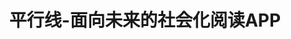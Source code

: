 ---
description: 挑选的内容很不错啊，人工还是智能傻傻分不清楚。
layout: post
results:
- artistId: 1175723900
  version: '1.1.0'
  primaryGenreName: News
  formattedPrice: 免费
  artworkUrl60: http://is3.mzstatic.com/image/thumb/Purple111/v4/84/b1/be/84b1be7c-d2e7-ab35-bfd1-afc7f649baba/source/60x60bb.jpg
  userRatingCountForCurrentVersion: 1
  minimumOsVersion: '8.0'
  appletvScreenshotUrls: &a []
  sellerName: tangdong li
  supportedDevices:
  - iPad2Wifi-iPad2Wifi
  - iPad23G-iPad23G
  - iPhone4S-iPhone4S
  - iPadThirdGen-iPadThirdGen
  - iPadThirdGen4G-iPadThirdGen4G
  - iPhone5-iPhone5
  - iPodTouchFifthGen-iPodTouchFifthGen
  - iPadFourthGen-iPadFourthGen
  - iPadFourthGen4G-iPadFourthGen4G
  - iPadMini-iPadMini
  - iPadMini4G-iPadMini4G
  - iPhone5c-iPhone5c
  - iPhone5s-iPhone5s
  - iPadAir-iPadAir
  - iPadAirCellular-iPadAirCellular
  - iPadMiniRetina-iPadMiniRetina
  - iPadMiniRetinaCellular-iPadMiniRetinaCellular
  - iPhone6-iPhone6
  - iPhone6Plus-iPhone6Plus
  - iPadAir2-iPadAir2
  - iPadAir2Cellular-iPadAir2Cellular
  - iPadMini3-iPadMini3
  - iPadMini3Cellular-iPadMini3Cellular
  - iPodTouchSixthGen-iPodTouchSixthGen
  - iPhone6s-iPhone6s
  - iPhone6sPlus-iPhone6sPlus
  - iPadMini4-iPadMini4
  - iPadMini4Cellular-iPadMini4Cellular
  - iPadPro-iPadPro
  - iPadProCellular-iPadProCellular
  - iPadPro97-iPadPro97
  - iPadPro97Cellular-iPadPro97Cellular
  - iPhoneSE-iPhoneSE
  - iPhone7-iPhone7
  - iPhone7Plus-iPhone7Plus
  - iPad611-iPad611
  - iPad612-iPad612
  currentVersionReleaseDate: '2017-04-19T20:18:33Z'
  genres:
  - 新闻
  - 社交
  trackName: 平行线-面向未来的社会化阅读APP
  isVppDeviceBasedLicensingEnabled: true
  description: '【产品简介】

    平行线是一款面向未来的社会化阅读APP，致力于长尾兴趣内容的整合与分发，拒绝庸俗肤浅的标题党和千篇一律的假头条，通过社会化+算法的方式，给用户呈现精准、高质量的多元化信息，同时给用户提供一个兴趣交流的平台，找到志同道合的小伙伴。


    【联系方式】

    支持邮箱：help@fireplain.com'
  price: 0
  trackId: 1175723901
  releaseDate: '2017-03-21T04:42:56Z'
  advisories:
  - 偶尔/轻微的色情内容或裸露
  - 无限制网页访问
  - 偶尔/轻微的成人/性暗示题材
  - 偶尔/轻微的惊悚/恐怖题材
  screenshotUrls:
  - http://a4.mzstatic.com/us/r30/Purple122/v4/88/86/d1/8886d133-754a-5a6f-fe65-c2b59585c19f/screen696x696.jpeg
  - http://a1.mzstatic.com/us/r30/Purple111/v4/36/1d/af/361daf0b-489f-7535-f891-13da95c1b0e7/screen696x696.jpeg
  - http://a1.mzstatic.com/us/r30/Purple122/v4/4d/24/15/4d2415ad-0ef5-5629-1dc3-79403791a5d7/screen696x696.jpeg
  - http://a1.mzstatic.com/us/r30/Purple122/v4/0c/1c/f2/0c1cf20e-e4ae-cfc2-0465-de8f027f11e1/screen696x696.jpeg
  artistViewUrl: https://itunes.apple.com/cn/developer/tangdong-li/id1175723900?uo=4
  primaryGenreId: 6009
  userRatingCount: 12
  averageUserRatingForCurrentVersion: 5
  kind: software
  fileSizeBytes: '17048576'
  releaseNotes: '1. 支持手机注册

    2. 支持视频播放'
  trackContentRating: 17+
  bundleId: com.fireplain.fireplaindeepnet
  trackCensoredName: 平行线-面向未来的社会化阅读APP
  contentAdvisoryRating: 17+
  isGameCenterEnabled: false
  artistName: tangdong li
  languageCodesISO2A:
  - EN
  - ZH
  averageUserRating: 5
  features: *a
  wrapperType: software
  artworkUrl512: http://is3.mzstatic.com/image/thumb/Purple111/v4/84/b1/be/84b1be7c-d2e7-ab35-bfd1-afc7f649baba/source/512x512bb.jpg
  artworkUrl100: http://is3.mzstatic.com/image/thumb/Purple111/v4/84/b1/be/84b1be7c-d2e7-ab35-bfd1-afc7f649baba/source/100x100bb.jpg
  trackViewUrl: https://geo.itunes.apple.com/cn/app/%E5%B9%B3%E8%A1%8C%E7%BA%BF-%E9%9D%A2%E5%90%91%E6%9C%AA%E6%9D%A5%E7%9A%84%E7%A4%BE%E4%BC%9A%E5%8C%96%E9%98%85%E8%AF%BBapp/id1175723901?mt=8&uo=4
  genreIds:
  - '6009'
  - '6005'
  currency: CNY
  ipadScreenshotUrls: *a
category: 新闻
tags: tag1
resultCount: 1
title: 平行线-面向未来的社会化阅读APP

---